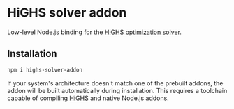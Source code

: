 # HiGHS solver addon

Low-level Node.js binding for the [HiGHS optimization solver][highs].

## Installation

```sh
npm i highs-solver-addon
```

If your system's architecture doesn't match one of the prebuilt addons, the
addon will be built automatically during installation. This requires a toolchain
capable of compiling [HiGHS][highs] and native Node.js addons.

[highs]: https://github.com/ERGO-COde/HiGHS
